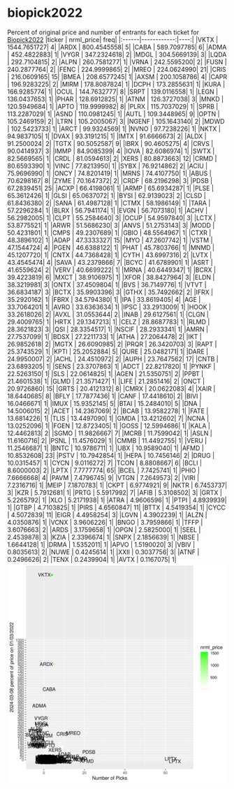 # biopick2022
Percent of original price and number of entrants for each ticket for [Biopick2022](https://twitter.com/hashtag/Biopick2022)
|ticker |   nrml_price| freq|
|:------|------------:|----:|
|VKTX   | 1544.7651727|    4|
|ARDX   |  800.4545558|    5|
|CABA   |  589.7097785|    6|
|ADMA   |  452.4822883|    1|
|VYGR   |  347.2324618|    2|
|MDGL   |  304.5669139|    3|
|LQDA   |  292.7104815|    2|
|ALPN   |  260.7581277|    1|
|VRNA   |  242.5595200|    2|
|FUSN   |  240.2877764|    2|
|FENC   |  224.9999865|    2|
|MREO   |  224.0624990|   21|
|CRIS   |  216.0609165|   15|
|BMEA   |  208.6577245|    1|
|AXSM   |  200.1058786|    4|
|CAPR   |  196.9283225|    2|
|MIRM   |  178.8087824|    1|
|DCPH   |  173.2855631|    1|
|KURA   |  166.9285774|    1|
|OCUL   |  144.7632777|    8|
|SRPT   |  139.0116558|    1|
|LEGN   |  136.0437653|    1|
|PHAR   |  128.6912825|    1|
|ATNM   |  126.3727038|    3|
|MNKD   |  120.5949684|    1|
|APTO   |  119.9999982|    8|
|PLRX   |  115.7037029|    1|
|SPRB   |  113.2287029|    1|
|ASND   |  110.0981245|    1|
|AUTL   |  109.3448965|    9|
|OPTN   |  105.2469159|    2|
|LTRN   |  105.2005067|    3|
|NGENF  |  105.1643140|    2|
|MDWD   |  102.5423733|    1|
|ARCT   |   99.9324569|    1|
|NVNO   |   97.7238226|    1|
|NKTX   |   94.9837105|    1|
|DVAX   |   93.3191215|    1|
|IMTX   |   91.6666673|    2|
|ALDX   |   91.2500024|    2|
|TGTX   |   90.5052587|    9|
|IBRX   |   90.4605275|    4|
|CRVS   |   90.0414937|    3|
|IMMP   |   84.9085399|    4|
|IOVA   |   82.6086974|    1|
|SWTX   |   82.5669565|    1|
|CRDL   |   81.0594613|    2|
|XERS   |   80.8873663|   12|
|CRMD   |   80.6593390|    1|
|VINC   |   77.8213950|    1|
|SYBX   |   76.9214862|    2|
|ACIU   |   75.9696990|    1|
|ONCY   |   74.8201419|    1|
|MRNS   |   74.4107750|    1|
|ABUS   |   70.6298167|    8|
|ZYME   |   70.1647372|    2|
|CRDF   |   68.2196298|    3|
|PDSB   |   67.2839451|   25|
|ACXP   |   66.4198061|    1|
|ARMP   |   65.6934287|    1|
|PLSE   |   65.3612426|    1|
|GLSI   |   65.0637072|    1|
|BYSI   |   62.9139023|    2|
|CLSD   |   61.8436380|    2|
|SANA   |   61.4987128|    1|
|CTMX   |   58.1986149|    1|
|TARA   |   57.2296284|    1|
|BLRX   |   56.7941174|    1|
|EVGN   |   56.7073180|    1|
|ACHV   |   56.2982005|    1|
|CLPT   |   55.2584640|    3|
|OCUP   |   54.9597840|    3|
|LCTX   |   53.8775521|    1|
|ARWR   |   51.5686230|    3|
|ANVS   |   51.2753143|    3|
|MODD   |   50.4231801|    1|
|CMPS   |   49.2307689|    1|
|GBIO   |   48.5564967|    1|
|CTXR   |   48.3896102|    1|
|ADAP   |   47.3333327|   15|
|MYO    |   47.2607742|    1|
|VSTM   |   47.1544724|    4|
|PGEN   |   46.6388122|    1|
|PHAT   |   45.7803766|    1|
|MNMD   |   45.1207720|    1|
|CNTX   |   44.7368428|    1|
|CYTH   |   43.6997316|    2|
|LVTX   |   43.4545474|    4|
|SAVA   |   43.2379866|    7|
|BCYC   |   41.6789901|    1|
|ASRT   |   41.6559624|    2|
|VERV   |   40.6699222|    1|
|MRNA   |   40.6449347|    1|
|BCRX   |   39.4223819|    6|
|MXCT   |   38.9106975|    1|
|XFOR   |   38.8427964|    3|
|ELDN   |   38.3219981|    3|
|ONTX   |   37.4509804|    1|
|BVS    |   36.7149776|    1|
|VTVT   |   36.6834187|    3|
|BCTX   |   35.9903396|    3|
|GTHX   |   35.7492662|    2|
|IFRX   |   35.2920162|    1|
|FBRX   |   34.5794380|    1|
|IPA    |   33.8619405|    4|
|AGE    |   33.7064201|    1|
|AVRO   |   33.6363634|    1|
|IPSC   |   33.2913009|    1|
|HOOK   |   33.2618026|    2|
|AVXL   |   31.0553644|    2|
|INAB   |   29.6127561|    1|
|CLGN   |   29.4009765|    1|
|HRTX   |   29.1347213|    1|
|CELZ   |   28.8687783|    1|
|RLMD   |   28.3621823|    3|
|QSI    |   28.3354517|    1|
|NSCIF  |   28.2933341|    1|
|AMRN   |   27.7537099|    1|
|BDSX   |   27.2211733|    1|
|ATHA   |   27.2064478|    2|
|IKT    |   26.9852618|    2|
|MGTX   |   26.6090985|    2|
|PRQR   |   26.3420703|    3|
|RAPT   |   25.3743529|    1|
|KPTI   |   25.2052884|    5|
|QURE   |   25.0482171|    1|
|DARE   |   24.9950007|    2|
|ACHL   |   24.4510972|    2|
|AUPH   |   23.7647562|   17|
|CNTB   |   23.6893205|    1|
|SENS   |   23.3707863|    1|
|ADCT   |   22.8217820|    1|
|PYNKF  |   22.5263150|    1|
|SLS    |   22.0614825|    1|
|AGEN   |   21.5350751|    2|
|PPBT   |   21.4601538|    1|
|GLMD   |   21.3571427|    1|
|LIFE   |   21.2851416|    2|
|ONCT   |   20.9726860|   15|
|GRTS   |   20.4121312|    8|
|CMRX   |   20.0622083|    4|
|XAIR   |   18.6440685|    8|
|BFLY   |   17.7877436|    1|
|CANF   |   17.4418610|    2|
|BIVI   |   16.0466671|    1|
|IMUX   |   15.9352145|    5|
|BTAI   |   15.2484010|    5|
|DNA    |   14.5006015|    2|
|ACET   |   14.2367069|    2|
|BCAB   |   13.9582278|    1|
|FATE   |   13.6814226|    1|
|TLIS   |   13.4497090|    1|
|GMDA   |   13.4212602|    7|
|NCNA   |   13.0252096|    1|
|FGEN   |   12.8723405|    1|
|GOSS   |   12.5994686|    1|
|KALA   |   12.4462813|    2|
|SGMO   |   11.9826667|    7|
|MCRB   |   11.7599042|    1|
|ASLN   |   11.6160716|    2|
|PSNL   |   11.4576029|    1|
|CMMB   |   11.4492755|    1|
|VERU   |   11.2546687|    1|
|BNTC   |   10.9786711|    1|
|UBX    |   10.9589040|    1|
|AFMD   |   10.8532608|   23|
|PSTV   |   10.7942854|    1|
|HEPA   |   10.7456146|    2|
|DRUG   |   10.0315457|    1|
|CYCN   |    9.0116272|    7|
|TCON   |    8.8808667|    6|
|BCLI   |    8.6000003|    2|
|LPTX   |    7.7777774|   65|
|BCEL   |    7.7425741|    1|
|PHIO   |    7.6666668|    4|
|PAVM   |    7.4796745|    9|
|VTGN   |    7.2649573|    2|
|VIRI   |    7.2316716|    1|
|MEIP   |    7.1870783|    1|
|CKPT   |    6.9774921|    9|
|NKTR   |    6.7453737|    3|
|KZR    |    5.7912681|    1|
|PRTG   |    5.5917992|    7|
|AFIB   |    5.3108502|    3|
|GRTX   |    5.2265792|    1|
|XLO    |    5.2171938|    1|
|ATRA   |    4.9606596|    1|
|PTPI   |    4.8939939|    1|
|GTBP   |    4.7103825|    1|
|PIRS   |    4.6560847|   11|
|BTTX   |    4.5419354|    1|
|CYCC   |    4.5072839|   11|
|EIGR   |    4.4958254|    3|
|LGVN   |    4.3902239|    1|
|ALZN   |    4.0350876|    1|
|VCNX   |    3.9606226|    1|
|BNGO   |    3.7959866|    1|
|TFFP   |    3.6076663|    2|
|ARDS   |    3.1759658|    1|
|OPGN   |    2.5825000|    1|
|SEEL   |    2.4539878|    3|
|KZIA   |    2.3396674|    1|
|SNPX   |    2.1856639|    1|
|NBSE   |    1.6644128|    1|
|DRMA   |    1.5352011|    1|
|APVO   |    1.5190020|    3|
|VBIV   |    0.8035613|    2|
|NUWE   |    0.4245614|    1|
|XXII   |    0.3037756|    3|
|ATNF   |    0.2496626|    2|
|TENX   |    0.2439904|    1|
|AVTX   |    0.1167075|    1|
![retvspicks](biopicks.png?raw=true)
